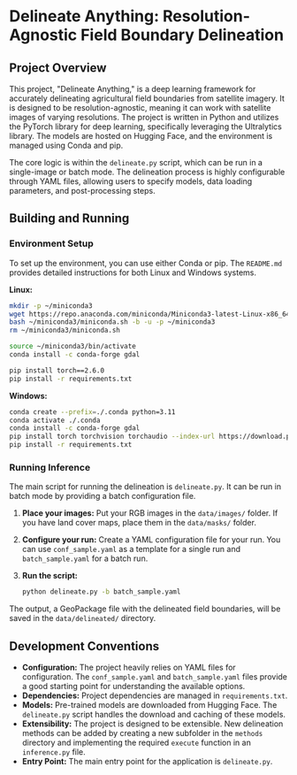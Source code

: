 # Delineate Anything: Resolution-Agnostic Field Boundary Delineation

## Project Overview

This project, "Delineate Anything," is a deep learning framework for accurately delineating agricultural field boundaries from satellite imagery. It is designed to be resolution-agnostic, meaning it can work with satellite images of varying resolutions. The project is written in Python and utilizes the PyTorch library for deep learning, specifically leveraging the Ultralytics library. The models are hosted on Hugging Face, and the environment is managed using Conda and pip.

The core logic is within the `delineate.py` script, which can be run in a single-image or batch mode. The delineation process is highly configurable through YAML files, allowing users to specify models, data loading parameters, and post-processing steps.

## Building and Running

### Environment Setup

To set up the environment, you can use either Conda or pip. The `README.md` provides detailed instructions for both Linux and Windows systems.

**Linux:**

```bash
mkdir -p ~/miniconda3
wget https://repo.anaconda.com/miniconda/Miniconda3-latest-Linux-x86_64.sh -O ~/miniconda3/miniconda.sh
bash ~/miniconda3/miniconda.sh -b -u -p ~/miniconda3
rm ~/miniconda3/miniconda.sh

source ~/miniconda3/bin/activate
conda install -c conda-forge gdal

pip install torch==2.6.0
pip install -r requirements.txt
```

**Windows:**

```bash
conda create --prefix=./.conda python=3.11
conda activate ./.conda
conda install -c conda-forge gdal
pip install torch torchvision torchaudio --index-url https://download.pytorch.org/whl/cu128
pip install -r requirements.txt
```

### Running Inference

The main script for running the delineation is `delineate.py`. It can be run in batch mode by providing a batch configuration file.

1.  **Place your images:** Put your RGB images in the `data/images/` folder. If you have land cover maps, place them in the `data/masks/` folder.
2.  **Configure your run:** Create a YAML configuration file for your run. You can use `conf_sample.yaml` as a template for a single run and `batch_sample.yaml` for a batch run.
3.  **Run the script:**

    ```bash
    python delineate.py -b batch_sample.yaml
    ```

The output, a GeoPackage file with the delineated field boundaries, will be saved in the `data/delineated/` directory.

## Development Conventions

*   **Configuration:** The project heavily relies on YAML files for configuration. The `conf_sample.yaml` and `batch_sample.yaml` files provide a good starting point for understanding the available options.
*   **Dependencies:** Project dependencies are managed in `requirements.txt`.
*   **Models:** Pre-trained models are downloaded from Hugging Face. The `delineate.py` script handles the download and caching of these models.
*   **Extensibility:** The project is designed to be extensible. New delineation methods can be added by creating a new subfolder in the `methods` directory and implementing the required `execute` function in an `inference.py` file.
*   **Entry Point:** The main entry point for the application is `delineate.py`.
